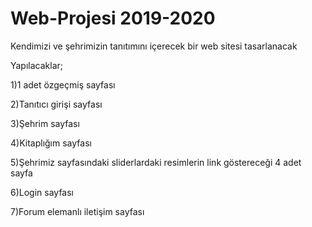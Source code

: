 # Web-Projesi 2019-2020
Kendimizi ve şehrimizin tanıtımını içerecek bir web sitesi tasarlanacak

Yapılacaklar;

1)1 adet özgeçmiş sayfası

2)Tanıtıcı girişi sayfası

3)Şehrim sayfası

4)Kitaplığım sayfası

5)Şehrimiz sayfasındaki sliderlardaki resimlerin link göstereceği 4 adet sayfa

6)Login sayfası

7)Forum elemanlı iletişim sayfası
